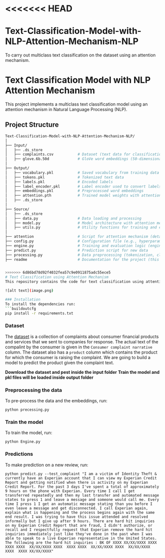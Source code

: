 <<<<<<< HEAD
=======
# Text-Classification-Model-with-NLP-Attention-Mechanism-NLP
To carry out multiclass text classification on the dataset using an attention mechanism.



# Text Classification Model with NLP Attention Mechanism

This project implements a multiclass text classification model using an attention mechanism in Natural Language Processing (NLP).

## Project Structure

```bash
Text-Classification-Model-with-NLP-Attention-Mechanism-NLP/
│
├── Input/
│   ├── .ds_store
│   ├── complaints.csv           # Dataset (text data for classification)
│   ├── glove.6b.50d             # GloVe word embeddings (50-dimensional)
│
├── Output/
│   ├── vocabulary.pkl           # Saved vocabulary from training data
│   ├── tokens.pkl               # Tokenized text data
│   ├── labels.pkl               # Encoded labels
│   ├── label_encoder.pkl        # Label encoder used to convert labels to numbers
│   ├── embeddings.pkl           # Preprocessed word embeddings
│   ├── attention.pth            # Trained model weights with attention mechanism
│   ├── .ds_store
│
├── Source/
│   ├── .ds_store
│   ├── data.py                  # Data loading and processing
│   ├── model.py                 # Model architecture with attention mechanism
│   ├── utils.py                 # Utility functions for training and evaluation
│
├── attention                    # Script for attention mechanism (details unknown)
├── config.py                    # Configuration file (e.g., hyperparameters, paths)
├── engine.py                    # Training and evaluation logic (engine)
├── predict.py                   # Prediction script for new data
├── processing.py                # Data preprocessing (tokenization, cleaning, etc.)
├── readme                       # Documentation for the project (this file)


>>>>>>> 6d86bd78d92f4032fea57c9e0911875adc55ece5
# Text Classification using Attention Mechanism
This repository contains the code for text classification using attention model and glove pre-trained vectors.

![alt text](image.png)

### Installation
To install the dependencies run:
```buildoutcfg
pip install -r requirements.txt
```

### Dataset
The [dataset](https://catalog.data.gov/dataset/consumer-complaint-database) is a collection of complaints about consumer financial products and services that we sent to companies for response. The actual text of the compalint by the consumer is given in the `Consumer complaint narrative` column. The dataset also has a `product` column which contains the product for which the consumer is raising the complaint. We are going to build a model to predict the product given the complaint text. 

**Download the dataset and pest inside the input folder** 
**Train the model and pkl files will be loaded inside output folder**

### Preprocessing the data
To pre-process the data and the embeddings, run:
```buildoutcfg
python precessing.py
```

### Train the model
To train the model, run:
```buildoutcfg
python Engine.py 
```

### Predictions
To make prediction on a new review, run:
```buildoutcfg
python predict.py --test_complaint "I am a victim of Identity Theft & currently have an Experian account that I can view my Experian Credit Report and getting notified when there is activity on my Experian Credit Report. For the past 3 days I've spent a total of approximately 9 hours on the phone with Experian. Every time I call I get transferred repeatedly and then my last transfer and automated message states to press 1 and leave a message and someone would call me. Every time I press 1 I get an automatic message stating than you before I even leave a message and get disconnected. I call Experian again, explain what is happening and the process begins again with the same end result. I was trying to have this issue attended and resolved informally but I give up after 9 hours. There are hard hit inquiries on my Experian Credit Report that are fraud, I didn't authorize, or recall and I respectfully request that Experian remove the hard hit inquiries immediately just like they've done in the past when I was able to speak to a live Experian representative in the United States. The following are the hard hit inquiries : BK OF XXXX XX/XX/XXXX XXXX XXXX XXXX  XX/XX/XXXX XXXX  XXXX XXXX  XX/XX/XXXX XXXX  XX/XX/XXXX XXXX  XXXX XX/XX/XXXX"
```
